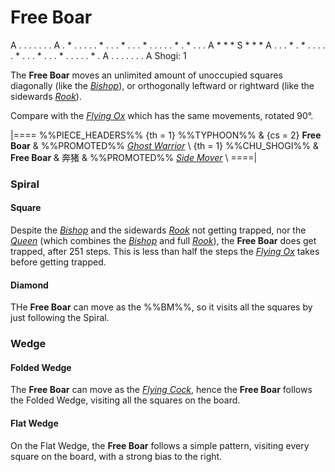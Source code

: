 # Free Boar

<div class = "movement">
A . . . . . . . A
. * . . . . . * .
. . * . . . * . .
. . . * . * . . .
A * * * S * * * A
. . . * . * . . .
. . * . . . * . .
. * . . . . . * .
A . . . . . . . A
Shogi: 1
</div>

The **Free Boar** moves an unlimited amount of unoccupied squares
diagonally (like the [*Bishop*](bishop.html)), or orthogonally
leftward or rightward (like the sidewards [*Rook*](rook.html)).

Compare with the [*Flying Ox*](flying_ox.html) which has the same
movements, rotated 90&deg;.

|====
%%PIECE_HEADERS%%
  {th = 1}  %%TYPHOON%%
& {cs = 2}  **Free Boar**
&           %%PROMOTED%% [*Ghost Warrior*](ghost_warrior.html) \\
  {th = 1}  %%CHU_SHOGI%%
&           **Free Boar**  & &#x5954;&#x732A;
&           %%PROMOTED%% [*Side Mover*](swallows_wings.html?piece=side_mover) \\
====|

### Spiral

#### Square

Despite the [*Bishop*](bishop.html) and the sidewards
[*Rook*](rook.html) not getting trapped, nor the [*Queen*](queen.html)
(which combines the [*Bishop*](bishop.html) and full [*Rook*](rook.html)),
the **Free Boar** does get trapped, after 251 steps. This is less than
half the steps the [*Flying Ox*](flying_ox.html) takes before getting
trapped.

#### Diamond

THe **Free Boar** can move as the %%BM%%, so it visits all the squares
by just following the Spiral.

### Wedge

#### Folded Wedge

The **Free Boar** can move as the [*Flying Cock*](flying_cock.html),
hence the **Free Boar** follows the Folded Wedge, visiting all the
squares on the board.

#### Flat Wedge

On the Flat Wedge, the **Free Boar** follows a simple pattern, visiting
every square on the board, with a strong bias to the right.
